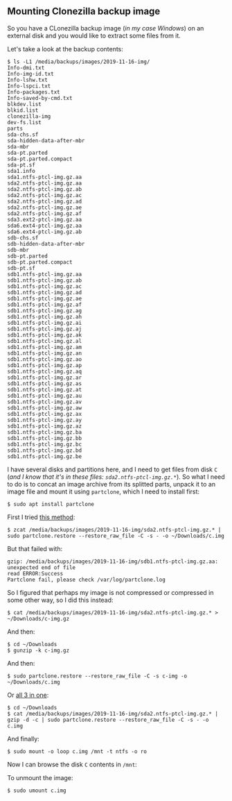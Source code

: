 ## Mounting Clonezilla backup image

So you have a CLonezilla backup image (*in my case Windows*) on an external disk and you would like to extract some files from it.

Let's take a look at the backup contents:

```
$ ls -L1 /media/backups/images/2019-11-16-img/
Info-dmi.txt
Info-img-id.txt
Info-lshw.txt
Info-lspci.txt
Info-packages.txt
Info-saved-by-cmd.txt
blkdev.list
blkid.list
clonezilla-img
dev-fs.list
parts
sda-chs.sf
sda-hidden-data-after-mbr
sda-mbr
sda-pt.parted
sda-pt.parted.compact
sda-pt.sf
sda1.info
sda1.ntfs-ptcl-img.gz.aa
sda2.ntfs-ptcl-img.gz.aa
sda2.ntfs-ptcl-img.gz.ab
sda2.ntfs-ptcl-img.gz.ac
sda2.ntfs-ptcl-img.gz.ad
sda2.ntfs-ptcl-img.gz.ae
sda2.ntfs-ptcl-img.gz.af
sda3.ext2-ptcl-img.gz.aa
sda6.ext4-ptcl-img.gz.aa
sda6.ext4-ptcl-img.gz.ab
sdb-chs.sf
sdb-hidden-data-after-mbr
sdb-mbr
sdb-pt.parted
sdb-pt.parted.compact
sdb-pt.sf
sdb1.ntfs-ptcl-img.gz.aa
sdb1.ntfs-ptcl-img.gz.ab
sdb1.ntfs-ptcl-img.gz.ac
sdb1.ntfs-ptcl-img.gz.ad
sdb1.ntfs-ptcl-img.gz.ae
sdb1.ntfs-ptcl-img.gz.af
sdb1.ntfs-ptcl-img.gz.ag
sdb1.ntfs-ptcl-img.gz.ah
sdb1.ntfs-ptcl-img.gz.ai
sdb1.ntfs-ptcl-img.gz.aj
sdb1.ntfs-ptcl-img.gz.ak
sdb1.ntfs-ptcl-img.gz.al
sdb1.ntfs-ptcl-img.gz.am
sdb1.ntfs-ptcl-img.gz.an
sdb1.ntfs-ptcl-img.gz.ao
sdb1.ntfs-ptcl-img.gz.ap
sdb1.ntfs-ptcl-img.gz.aq
sdb1.ntfs-ptcl-img.gz.ar
sdb1.ntfs-ptcl-img.gz.as
sdb1.ntfs-ptcl-img.gz.at
sdb1.ntfs-ptcl-img.gz.au
sdb1.ntfs-ptcl-img.gz.av
sdb1.ntfs-ptcl-img.gz.aw
sdb1.ntfs-ptcl-img.gz.ax
sdb1.ntfs-ptcl-img.gz.ay
sdb1.ntfs-ptcl-img.gz.az
sdb1.ntfs-ptcl-img.gz.ba
sdb1.ntfs-ptcl-img.gz.bb
sdb1.ntfs-ptcl-img.gz.bc
sdb1.ntfs-ptcl-img.gz.bd
sdb1.ntfs-ptcl-img.gz.be
```

I have several disks and partitions here, and I need to get files from disk `C` (*and I know that it's in these files: `sda2.ntfs-ptcl-img.gz.*`*). So what I need to do is to concat an image archive from its splitted parts, unpack it to an image file and mount it using `partclone`, which I need to install first:

```
$ sudo apt install partclone
```

First I tried [this method](https://serverfault.com/a/401797/410288):

```
$ zcat /media/backups/images/2019-11-16-img/sda2.ntfs-ptcl-img.gz.* | sudo partclone.restore --restore_raw_file -C -s - -o ~/Downloads/c.img
```

But that failed with:

```
gzip: /media/backups/images/2019-11-16-img/sdb1.ntfs-ptcl-img.gz.aa: unexpected end of file
read ERROR:Success
Partclone fail, please check /var/log/partclone.log
```

So I figured that perhaps my image is not compressed or compressed in some other way, so I did this instead:

```
$ cat /media/backups/images/2019-11-16-img/sda2.ntfs-ptcl-img.gz.* > ~/Downloads/c-img.gz
```

And then:

```
$ cd ~/Downloads
$ gunzip -k c-img.gz
```

And then:

```
$ sudo partclone.restore --restore_raw_file -C -s c-img -o ~/Downloads/c.img
```

Or [all 3 in one](https://ubuntuforums.org/showthread.php?t=2007760#post_12495659):

```
$ cd ~/Downloads
$ cat /media/backups/images/2019-11-16-img/sda2.ntfs-ptcl-img.gz.* | gzip -d -c | sudo partclone.restore --restore_raw_file -C -s - -o c.img
```

And finally:

```
$ sudo mount -o loop c.img /mnt -t ntfs -o ro
```

Now I can browse the disk `C` contents in `/mnt`:

To unmount the image:

```
$ sudo umount c.img
```

